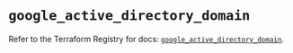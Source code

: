 # `google_active_directory_domain`

Refer to the Terraform Registry for docs: [`google_active_directory_domain`](https://registry.terraform.io/providers/hashicorp/google/6.28.0/docs/resources/active_directory_domain).
